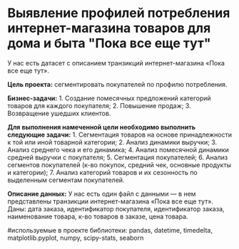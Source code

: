# Выявление профилей потребления интернет-магазина товаров для дома и быта "Пока все еще тут"

У нас есть датасет с описанием транзикций интернет-магазина «Пока все еще тут».

**Цель проекта:** сегментировать покупателей по профилю потребления.

**Бизнес-задачи:** 1. Создание помесячных предложений категорий товаров для каждого покупателя; 2. Повышение продаж; 3. Возвращение ушедших клиентов.

**Для выполнения намеченной цели необходимо выполнить следующие задачи:** 1. Сегментация товаров на основе принадлежности к той или иной товарной категории; 2. Анализ динамики выручки; 3. Анализ среднего чека и его динамика; 4. Анализ помесячной динамики средней выручки с покупателя; 5. Сегментация покупателей; 6. Анализ сегментов покупателей (к-во покупок, средний чек, основные продукты и категории); 7. Анализ категорий товаров и их сезонность по выделенным сегментам покупателей.

**Описание данных:** У нас есть один файл с данными — в нем представлены транзикции интернет-магазина «Пока все еще тут». Даны: дата заказа, идентификатор покупателя, идентификатор заказа, наименование товара, к-во товаров в заказе, цена товара.

#используемые в проекте библиотеки: pandas, datetime, timedelta, matplotlib.pyplot, numpy, scipy-stats, seaborn
